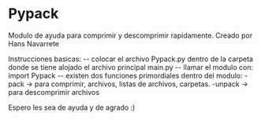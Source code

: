 # Pypack
Modulo de ayuda para comprimir y descomprimir rapidamente.
Creado por Hans Navarrete

Instrucciones basicas:
-- colocar el archivo Pypack.py dentro de la carpeta donde se tiene alojado el archivo principal main.py
-- llamar el modulo con: import Pypack
-- existen dos funciones primordiales dentro del modulo:
  -pack -> para comprimir, archivos, listas de archivos, carpetas.
  -unpack -> para descomprimir archivos

Espero les sea de ayuda y de agrado :)
